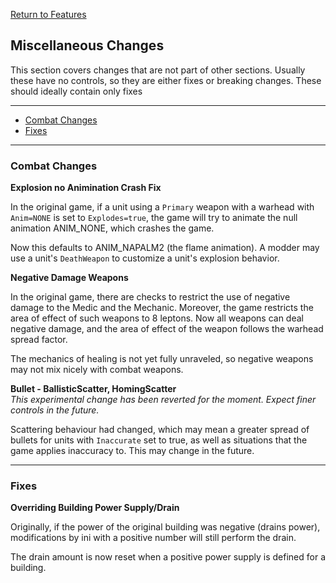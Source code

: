 [Return to Features](./features.md)

## Miscellaneous Changes

This section covers changes that are not part of other sections. Usually these have no controls, so they are either fixes or breaking changes. These should ideally contain only fixes

-------

 - [Combat Changes](#combat-changes)
 - [Fixes](#fixes) 

-------

### Combat Changes

**Explosion no Animination Crash Fix**

In the original game, if a unit using a `Primary` weapon with a warhead with `Anim=NONE` is set to `Explodes=true`, the game will try to animate the null animation ANIM_NONE, which crashes the game.

Now this defaults to ANIM_NAPALM2 (the flame animation). A modder may use a unit's `DeathWeapon` to customize a unit's explosion behavior.

**Negative Damage Weapons**

In the original game, there are checks to restrict the use of negative damage to the Medic and the Mechanic. Moreover, the game restricts the area of effect of such weapons to 8 leptons. Now all weapons can deal negative damage, and the area of effect of the weapon follows the warhead spread factor.

The mechanics of healing is not yet fully unraveled, so negative weapons may not mix nicely with combat weapons.

**Bullet - BallisticScatter, HomingScatter**\
*This experimental change has been reverted for the moment. Expect finer controls in the future.*

Scattering behaviour had changed, which may mean a greater spread of bullets for units with `Inaccurate` set to true, as well as situations that the game applies inaccuracy to. This may change in the future.

-------

### Fixes

**Overriding Building Power Supply/Drain**

Originally, if the power of the original building was negative (drains power), modifications by ini with a positive number will still perform the drain.

The drain amount is now reset when a positive power supply is defined for a building.

